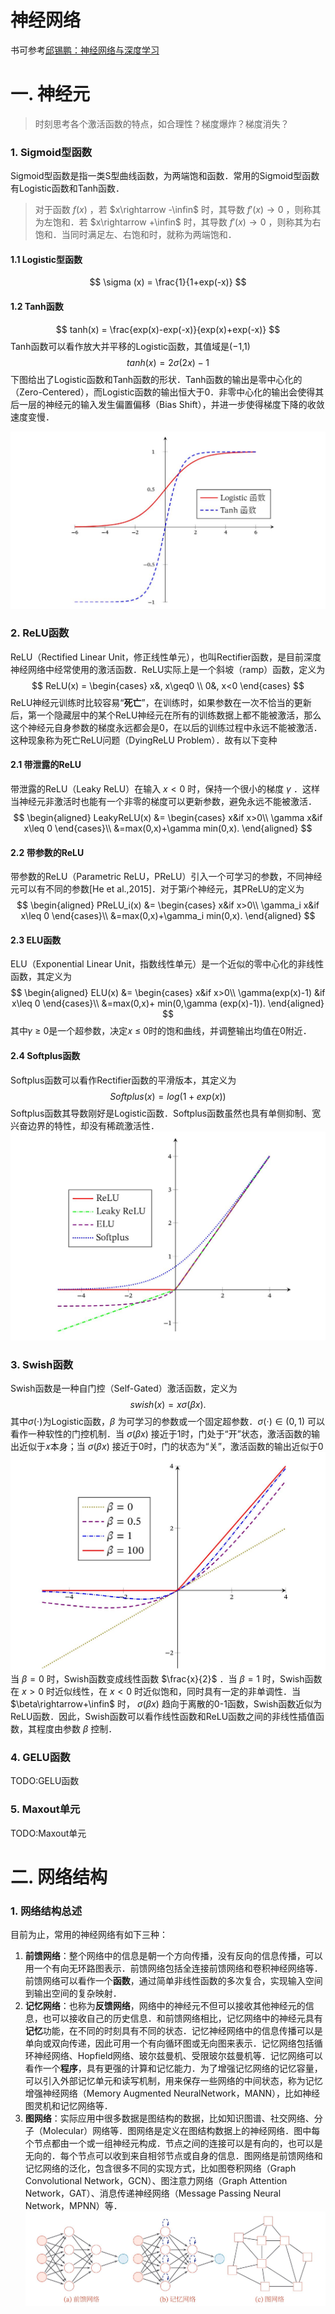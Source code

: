 # 神经网络

书可参考[邱锡鹏：神经网络与深度学习](https://nndl.github.io/nndl-book.pdf)

# 一. 神经元

>时刻思考各个激活函数的特点，如合理性？梯度爆炸？梯度消失？  

### 1. Sigmoid型函数  

Sigmoid型函数是指一类S型曲线函数，为两端饱和函数．常用的Sigmoid型函数有Logistic函数和Tanh函数．  
>对于函数 $f(x)$ ，若 $x\rightarrow -\infin$ 时，其导数 $f'(x)\rightarrow 0$ ，则称其为左饱和．若 $x\rightarrow +\infin$ 时，其导数 $f'(x)\rightarrow 0$ ，则称其为右饱和．当同时满足左、右饱和时，就称为两端饱和． 

#### 1.1 Logistic型函数  

$$
\sigma (x) = \frac{1}{1+exp(-x)}
$$

#### 1.2 Tanh函数  

$$
tanh(x) = \frac{exp(x)-exp(-x)}{exp(x)+exp(-x)}
$$
Tanh函数可以看作放大并平移的Logistic函数，其值域是(−1,1)  
$$
tanh(x) = 2\sigma(2x) -1
$$
下图给出了Logistic函数和Tanh函数的形状．Tanh函数的输出是零中心化的（Zero-Centered），而Logistic函数的输出恒大于0．非零中心化的输出会使得其后一层的神经元的输入发生偏置偏移（Bias Shift），并进一步使得梯度下降的收敛速度变慢．  

![](img/1.JPG)  

### 2. ReLU函数  

ReLU（Rectified Linear Unit，修正线性单元），也叫Rectifier函数，是目前深度神经网络中经常使用的激活函数．ReLU实际上是一个斜坡（ramp）函数，定义为
$$
ReLU(x) = 
    \begin{cases}
        x&, x\geq0 \\
        0&, x<0
    \end{cases}
$$
ReLU神经元训练时比较容易“**死亡**”，在训练时，如果参数在一次不恰当的更新后，第一个隐藏层中的某个ReLU神经元在所有的训练数据上都不能被激活，那么这个神经元自身参数的梯度永远都会是0，在以后的训练过程中永远不能被激活．这种现象称为死亡ReLU问题（DyingReLU Problem）．故有以下变种  

#### 2.1 带泄露的ReLU  

带泄露的ReLU（Leaky ReLU）在输入 $x<0$ 时，保持一个很小的梯度 $\gamma$ ．这样当神经元非激活时也能有一个非零的梯度可以更新参数，避免永远不能被激活．
$$
\begin{aligned}
LeakyReLU(x) &= 
    \begin{cases}
        x&if x>0\\
        \gamma x&if x\leq 0
    \end{cases}\\
&=max(0,x)+\gamma min(0,x).
\end{aligned}
$$

#### 2.2 带参数的ReLU  

带参数的ReLU（Parametric ReLU，PReLU）引入一个可学习的参数，不同神经元可以有不同的参数[He et al.,2015]．对于第𝑖个神经元，其PReLU的定义为
$$
\begin{aligned}
PReLU_i(x) &= 
    \begin{cases}
        x&if x>0\\
        \gamma_i x&if x\leq 0
    \end{cases}\\
&=max(0,x)+\gamma_i min(0,x).
\end{aligned}
$$

#### 2.3 ELU函数  

ELU（Exponential Linear Unit，指数线性单元）是一个近似的零中心化的非线性函数，其定义为
$$
\begin{aligned}
ELU(x) &= 
    \begin{cases}
        x&if x>0\\
        \gamma(exp(x)-1) &if x\leq 0
    \end{cases}\\
&=max(0,x)+ min(0,\gamma (exp(x)-1)).
\end{aligned}
$$
其中𝛾 ≥ 0是一个超参数，决定𝑥 ≤ 0时的饱和曲线，并调整输出均值在0附近．  

#### 2.4 Softplus函数  

Softplus函数可以看作Rectifier函数的平滑版本，其定义为
$$
Softplus(x) = log(1+exp(x))
$$
Softplus函数其导数刚好是Logistic函数．Softplus函数虽然也具有单侧抑制、宽兴奋边界的特性，却没有稀疏激活性．
![](img/2.JPG)  

### 3. Swish函数  

Swish函数是一种自门控（Self-Gated）激活函数，定义为
$$
swish(x) = x\sigma(\beta x).
$$
其中$\sigma(\cdot)$为Logistic函数，$\beta$ 为可学习的参数或一个固定超参数．$\sigma(\cdot)\in(0,1)$ 可以看作一种软性的门控机制．当 $\sigma(\beta x)$ 接近于1时，门处于“开”状态，激活函数的输出近似于𝑥本身；当 $\sigma(\beta x)$ 接近于0时，门的状态为“关”，激活函数的输出近似于0
![](img/3.JPG)  
当 $\beta=0$ 时，Swish函数变成线性函数 $\frac{x}{2}$ ．当 $\beta=1$ 时，Swish函数在 $x>0$ 时近似线性，在 $x<0$ 时近似饱和，同时具有一定的非单调性．当 $\beta\rightarrow+\infin$ 时， $\sigma(\beta x)$ 趋向于离散的0-1函数，Swish函数近似为ReLU函数．因此，Swish函数可以看作线性函数和ReLU函数之间的非线性插值函数，其程度由参数 $\beta$ 控制．  

### 4. GELU函数  

TODO:GELU函数

### 5. Maxout单元  

TODO:Maxout单元

# 二. 网络结构

### 1. 网络结构总述

目前为止，常用的神经网络有如下三种：
1. **前馈网络**：整个网络中的信息是朝一个方向传播，没有反向的信息传播，可以用一个有向无环路图表示．前馈网络包括全连接前馈网络和卷积神经网络等．前馈网络可以看作一个**函数**，通过简单非线性函数的多次复合，实现输入空间到输出空间的复杂映射．
2. **记忆网络**：也称为**反馈网络**，网络中的神经元不但可以接收其他神经元的信息，也可以接收自己的历史信息．和前馈网络相比，记忆网络中的神经元具有**记忆**功能，在不同的时刻具有不同的状态．记忆神经网络中的信息传播可以是单向或双向传递，因此可用一个有向循环图或无向图来表示．记忆网络包括循环神经网络、Hopfield网络、玻尔兹曼机、受限玻尔兹曼机等．记忆网络可以看作一个**程序**，具有更强的计算和记忆能力．为了增强记忆网络的记忆容量，可以引入外部记忆单元和读写机制，用来保存一些网络的中间状态，称为记忆增强神经网络（Memory Augmented NeuralNetwork，MANN），比如神经图灵机和记忆网络等．  
3. **图网络**：实际应用中很多数据是图结构的数据，比如知识图谱、社交网络、分子（Molecular）网络等．图网络是定义在图结构数据上的神经网络．图中每个节点都由一个或一组神经元构成．节点之间的连接可以是有向的，也可以是无向的．每个节点可以收到来自相邻节点或自身的信息．图网络是前馈网络和记忆网络的泛化，包含很多不同的实现方式，比如图卷积网络（Graph Convolutional Network，GCN）、图注意力网络（Graph Attention Network，GAT）、消息传递神经网络（Message Passing Neural Network，MPNN）等．  
![](img/4.JPG)  
